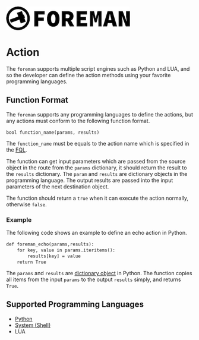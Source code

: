 ![logo](./img/icon.png)

# Action

The `foreman` supports multiple script engines such as Python and LUA, and so the developer can define the action methods using your favorite programming languages.

## Function Format

The `foreman` supports any programming languages to define the actions, but any actions must conform to the following function format.

```
bool function_name(params, results)
```

The `function_name` must be equals to the action name which is specified in the [FQL](./dsl.md).

The function can get input parameters which are passed from the source object in the route from the `params` dictionary, it should return the result to the `results` dictionary. The `param` and `results` are dictionary objects in the programming language. The output results are passed into the input parameters of the next destination object.

The function should return a `true` when it can execute the action normally, otherwise `false`.

### Example

The following code shows an example to define an echo action in Python.

```
def foreman_echo(params,results):
	for key, value in params.iteritems():
		results[key] = value
	return True
```

The `params` and `results` are [dictionary object](https://docs.python.org/3.6/tutorial/datastructures.html#dictionaries) in Python. The function copies all items from the input `params` to the output `results` simply, and returns `True`.

## Supported Programming Languages

- [Python](action/python_engine.md)
- [System (Shell)](action/system_engine.md)
- LUA
